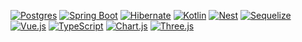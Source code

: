 [![Postgres](https://img.shields.io/badge/Postgres-%23316192.svg?logo=postgresql&logoColor=white)](#)
[![Spring Boot](https://img.shields.io/badge/Spring%20Boot-6DB33F?logo=springboot&logoColor=fff)](#)
[![Hibernate](https://img.shields.io/badge/Hibernate-59666C?logo=hibernate&logoColor=fff)](#)
[![Kotlin](https://img.shields.io/badge/Kotlin-%237F52FF.svg?logo=kotlin&logoColor=white)](#)
[![Nest](https://img.shields.io/badge/Nest.js-%23E0234E.svg?logo=nestjs&logoColor=white)](#)
[![Sequelize](https://img.shields.io/badge/Sequelize-52B0E7?logo=sequelize&logoColor=fff)](#)
[![Vue.js](https://img.shields.io/badge/Vue.js-4FC08D?logo=vuedotjs&logoColor=fff)](#)
[![TypeScript](https://img.shields.io/badge/TypeScript-3178C6?logo=typescript&logoColor=fff)](#)
[![Chart.js](https://img.shields.io/badge/Chart.js-FF6384?logo=chartdotjs&logoColor=fff)](#)
[![Three.js](https://img.shields.io/badge/Three.js-000?logo=threedotjs&logoColor=fff)](#)
